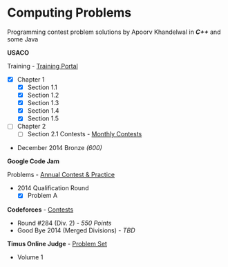 Computing Problems
========================
Programming contest problem solutions by Apoorv Khandelwal in **_*C++*_** and some Java

**USACO**

Training - [Training Portal](http://train.usaco.org)
  - [x] Chapter 1
  	- [x] Section 1.1
  	- [x] Section 1.2
  	- [x] Section 1.3
  	- [x] Section 1.4
  	- [x] Section 1.5
  - [ ] Chapter 2
  	- [ ] Section 2.1
Contests - [Monthly Contests](http://www.usaco.org/index.php?page=contests)
  - December 2014 Bronze *(600)*

**Google Code Jam**

Problems - [Annual Contest & Practice](https://code.google.com/codejam/contests.html)
  - 2014 Qualification Round
  	- [x] Problem A

**Codeforces** - [Contests](http://codeforces.com/contests)
  - Round #284 (Div. 2) - *550 Points*
  - Good Bye 2014 (Merged Divisions) - *TBD*

**Timus Online Judge** - [Problem Set](http://acm.timus.ru/problemset.aspx?locale=en)
  - Volume 1

